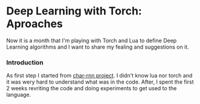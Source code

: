 Deep Learning with Torch: Aproaches
==========================

Now it is a month that I'm playing with Torch and Lua to define Deep Learning algorithms and I want to share my fealing and suggestions on it.

### Introduction

As first step I started from [char-rnn project](). I didn't know lua nor torch and it was wery hard to understand what was in the code. After, I spent the first 2 weeks revriting the code and doing experiments to get used to the language. 
 
